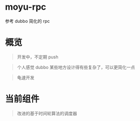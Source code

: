 # moyu-rpc
参考 dubbo 简化的 rpc
# 概览
> 开发中，不定期 push

> 个人感觉 dubbo 某些地方设计得有些复杂了，可以更简化一点

> 龟速开发
# 当前组件
> 改进的基于时间轮算法的调度器
